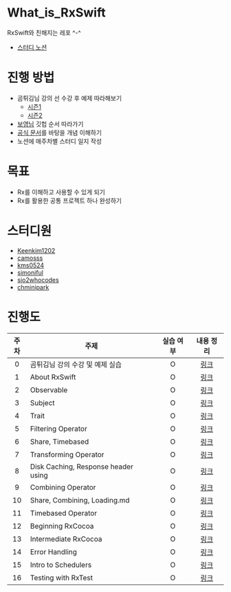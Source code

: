 # What_is_RxSwift
RxSwift와 친해지는 레포 ^-^
- [스터디 노션](https://ossified-gas-bd2.notion.site/Rx-_-Study-39a585f4ec4b4273ae4a468935e2e4b4)

# 진행 방법
- 곰튀김님 강의 선 수강 후 예제 따라해보기
  - [시즌1](https://www.youtube.com/watch?v=fCNr9bNPdAA&list=PL03rJBlpwTaBBtiJ0BtgASCsS4ye-4gC7)
  - [시즌2](https://www.youtube.com/watch?v=iHKBNYMWd5I&list=PL03rJBlpwTaBrhux_C8RmtWDI_kZSLvdQ)
- [보영님](https://github.com/fimuxd/RxSwift) 깃헙 순서 따라가기
- [공식 문서](https://reactivex.io/documentation/ko/observable.html)를 바탕을 개념 이해하기
- 노션에 매주차별 스터디 일지 작성

# 목표
- Rx를 이해하고 사용할 수 있게 되기
- Rx를 활용한 공통 프로젝트 하나 완성하기

# 스터디원
- [Keenkim1202](https://github.com//keenkim1202)
- [camosss](https://github.com//camosss)
- [kms0524](https://github.com/kms0524)
- [simoniful](https://github.com/simoniful)
- [sio2whocodes](https://github.com/sio2whocodes)
- [chminipark](https://github.com/orgs/chminipark)

# 진행도
|주차|주제|실습 여부|내용 정리|
|:---:|---|:---:|:---:|
|0|곰튀김님 강의 수강 및 예제 실습|O|[링크](https://github.com/simoniful/iOS_What_is_RxSwift/blob/main/Personal/SIMON/0.%20%EA%B3%B0%20%ED%8A%80%EA%B9%80%20%EA%B0%95%EC%9D%98%20%EC%A0%95%EB%A6%AC.md)|
|1|About RxSwift|O|[링크](https://github.com/simoniful/iOS_What_is_RxSwift/blob/main/Personal/SIMON/1.%20Hello%20RxSwift.md)|
|2|Observable|O|[링크](https://github.com/simoniful/iOS_What_is_RxSwift/blob/main/Personal/SIMON/2.%20Observables.md)|
|3|Subject|O|[링크](https://github.com/simoniful/iOS_What_is_RxSwift/blob/main/Personal/SIMON/3.%20Subject.md)|
|4|Trait|O|[링크](https://github.com/simoniful/iOS_What_is_RxSwift/blob/main/Personal/SIMON/4.%20Trait.md)|
|5|Filtering Operator|O|[링크](https://github.com/simoniful/iOS_What_is_RxSwift/blob/main/Personal/SIMON/5.%20Filtering%20Operator.md)|
|6|Share, Timebased|O|[링크](https://github.com/simoniful/iOS_What_is_RxSwift/blob/main/Personal/SIMON/6.%20Share%2C%20Timebased.md)|
|7|Transforming Operator|O|[링크](https://github.com/simoniful/iOS_What_is_RxSwift/blob/main/Personal/SIMON/7.%20Transforming%20Operator.md)|
|8|Disk Caching, Response header using|O|[링크](https://github.com/simoniful/iOS_What_is_RxSwift/blob/main/Personal/SIMON/8.%20DIsk%20Caching%2C%20Response%20header%20using.md)|
|9|Combining Operator|O|[링크](https://github.com/simoniful/iOS_What_is_RxSwift/blob/main/Personal/SIMON/9.%20Combining%20Operator.md)|
|10|Share, Combining, Loading.md|O|[링크](https://github.com/simoniful/iOS_What_is_RxSwift/blob/main/Personal/SIMON/10.%20Share%2C%20Combining%2C%20Loading.md)|
|11|Timebased Operator|O|[링크](https://github.com/simoniful/iOS_What_is_RxSwift/blob/main/Personal/SIMON/11.%20Timebased%20Operator.md)|
|12|Beginning RxCocoa|O|[링크](https://github.com/simoniful/iOS_What_is_RxSwift/blob/main/Personal/SIMON/12.%20Beginning%20RxCocoa.md)|
|13|Intermediate RxCocoa|O|[링크](https://github.com/simoniful/iOS_What_is_RxSwift/blob/main/Personal/SIMON/13.%20Intermediate%20RxCocoa.md)|
|14|Error Handling|O|[링크](https://github.com/simoniful/iOS_What_is_RxSwift/blob/main/Personal/SIMON/14.%20Error%20Handling.md)|
|15|Intro to Schedulers|O|[링크](https://github.com/simoniful/iOS_What_is_RxSwift/blob/main/Personal/SIMON/15.%20Intro%20to%20Schedulers.md)|
|16|Testing with RxTest|O|[링크](https://github.com/simoniful/iOS_What_is_RxSwift/blob/main/Personal/SIMON/16.%20Testing%20with%20RxTest.md)|
